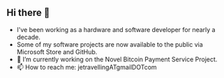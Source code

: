 ## Hi there 👋
- I've been working as a hardware and software developer for nearly a decade.
- Some of my software projects are now available to the public via Microsoft Store and GitHub.
- 🔭 I’m currently working on the Novel Bitcoin Payment Service Project.
- 📫 How to reach me: jetravellingATgmailDOTcom

